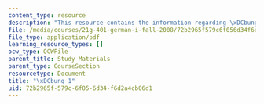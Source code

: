 ```yaml
---
content_type: resource
description: "This resource contains the information regarding \xDCbung 1."
file: /media/courses/21g-401-german-i-fall-2008/72b2965f579c6f056d34f6d2a4cb06d1_MIT21G_401F08_negation.pdf
file_type: application/pdf
learning_resource_types: []
ocw_type: OCWFile
parent_title: Study Materials
parent_type: CourseSection
resourcetype: Document
title: "\xDCbung 1"
uid: 72b2965f-579c-6f05-6d34-f6d2a4cb06d1
---
```


